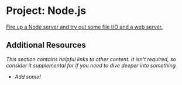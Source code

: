 # Project: Node.js

[Fire up a Node server and try out some file I/O and a web server.](http://blog.modulus.io/absolute-beginners-guide-to-nodejs)

## Additional Resources

*This section contains helpful links to other content. It isn't required, so consider it supplemental for if you need to dive deeper into something*

* *Add some!*